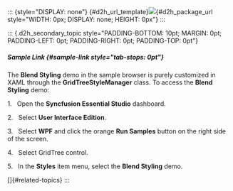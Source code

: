 ::: {style="DISPLAY: none"}
[](ms-xhelp:///?Id=d2h_url_template){#d2h_url_template}![](!package_url!){#d2h_package_url style="WIDTH: 0px; DISPLAY: none; HEIGHT: 0px"}
:::

::: {.d2h_secondary_topic style="PADDING-BOTTOM: 10pt; MARGIN: 0pt; PADDING-LEFT: 0pt; PADDING-RIGHT: 0pt; PADDING-TOP: 0pt"}
##### Sample Link {#sample-link style="tab-stops: 0pt"}

The **Blend Styling** demo in the sample browser is purely customized in XAML through the **GridTreeStyleManager** class. To access the **Blend Styling** demo:

1.   Open the **Syncfusion Essential Studio** dashboard.

2.   Select **User Interface Edition**.

3.   Select **WPF** and click the orange **Run Samples** button on the right side of the screen.

4.   Select GridTree control.

5.   In the **Styles** item menu, select the **Blend Styling** demo.

[]{#related-topics}
:::
